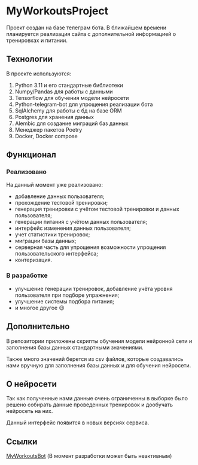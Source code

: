 # MyWorkoutsProject
 Проект создан на базе телеграм бота. В ближайшем времени планируется реализация сайта с дополнительной информацией о тренировках и питании.

## Технологии
В проекте используются:
1. Python 3.11 и его стандартные библиотеки
2. Numpy/Pandas для работы с данными
3. Tensorflow для обучения модели нейросети
4. Python-telegram-bot для упрощения реализации бота
5. SqlAlchemy для работы с бд на базе ORM
6. Postgres для хранения данных
7. Alembic для создание миграций баз данных
8. Менеджер пакетов Poetry
9. Docker, Docker compose

## Функционал
### Реализовано
На данный момент уже реализовано:
* добавление данных пользователя;
* прохождение тестовой тренировки;
* генерация тренировки с учётом тестовой тренировки и данных пользователя;
* генерации питания с учётом данных пользователя;
* интерфейс изменения данных пользователя;
* учет статистики тренировок;
* миграции базы данных;
* серверная часть для упрощения возможности упрощения пользовательского интерфейса;
* контеризация.

### В разработке

* улучшение генерации тренировок, добавление учёта уровня пользователя при подборе упражнения;
* улучшение системы подбора питания;
* и многое другое 😉

## Дополнительно
В репозитории приложены скрипты обучения модели нейронной сети и заполнения базы данных стандартными значениями.

Также много значений берется из csv файлов, которые создавались нами вручную для заполнения базы данных и для обучения нейросети.

## О нейросети
Так как полученные нами данные очень ограниченны в выборке было решено собирать данные проведенных тренировок и дообучать нейросеть на них.

Данный интерфейс появится в новых версиях сервиса.

## Ссылки
[MyWorkoutsBot](https://t.me/my_workouts_bot) (В момент разработки может быть неактивным)
